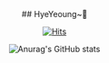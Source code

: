 
<div align="center">
## HyeYeoung~🍓

[![Hits](https://hits.seeyoufarm.com/api/count/incr/badge.svg?url=https%3A%2F%2Fgithub.com%2Fhyeyeoung&count_bg=%231D2094&title_bg=%23000000&icon=&icon_color=%23E7E7E7&title=hits&edge_flat=false)](https://github.com/hyeyeoung)


![Anurag's GitHub stats](https://github-readme-stats.vercel.app/api?username=hyeyeoung&show_icons=true&theme=radical)

</div>